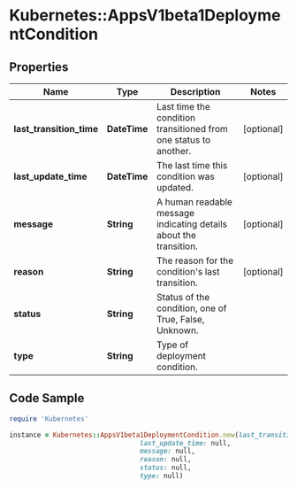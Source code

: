 # Kubernetes::AppsV1beta1DeploymentCondition

## Properties

Name | Type | Description | Notes
------------ | ------------- | ------------- | -------------
**last_transition_time** | **DateTime** | Last time the condition transitioned from one status to another. | [optional] 
**last_update_time** | **DateTime** | The last time this condition was updated. | [optional] 
**message** | **String** | A human readable message indicating details about the transition. | [optional] 
**reason** | **String** | The reason for the condition&#39;s last transition. | [optional] 
**status** | **String** | Status of the condition, one of True, False, Unknown. | 
**type** | **String** | Type of deployment condition. | 

## Code Sample

```ruby
require 'Kubernetes'

instance = Kubernetes::AppsV1beta1DeploymentCondition.new(last_transition_time: null,
                                 last_update_time: null,
                                 message: null,
                                 reason: null,
                                 status: null,
                                 type: null)
```


